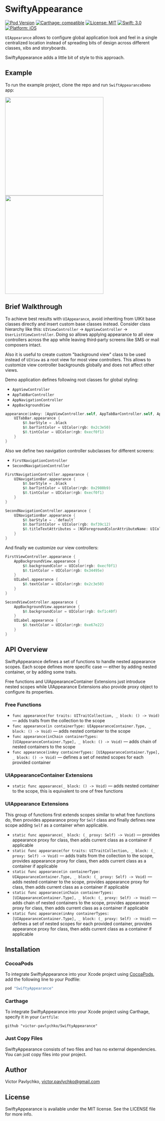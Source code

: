 # SwiftyAppearance

[![Pod Version](https://img.shields.io/cocoapods/v/SwiftyAppearance.svg?style=flat)](http://cocoapods.org/pods/SwiftyAppearance)
[![Carthage: compatible](https://img.shields.io/badge/Carthage-compatible-4BC51D.svg?style=flat)](https://github.com/Carthage/Carthage)
[![License: MIT](https://img.shields.io/badge/license-MIT-3b3b3b.svg?style=flat)](https://github.com/victor-pavlychko/SwiftyAppearance/blob/master/LICENSE)
[![Swift: 3.0](https://img.shields.io/badge/swift-3.0-orange.svg?style=flat)](https://github.com/victor-pavlychko/SwiftyAppearance)
[![Platform: iOS](https://img.shields.io/badge/platform-ios-lightgrey.svg?style=flat)](https://github.com/victor-pavlychko/SwiftyAppearance)

`UIAppearance` allows to configure global application look and feel in a single centralized location instead of
spreading bits of design across different classes, xibs and storyboards.

SwiftyAppearance adds a little bit of style to this approach.

## Example

To run the example project, clone the repo and run `SwiftAppearanceDemo` app:

<img src="https://raw.githubusercontent.com/victor-pavlychko/SwiftyAppearance/master/Screenshots/first.png" width="320px">
<img src="https://raw.githubusercontent.com/victor-pavlychko/SwiftyAppearance/master/Screenshots/second.png" width="320px">

## Brief Walkthrough

To achieve best results with `UIAppearance`, avoid inheriting from UIKit base classes directly and insert custom
base classes instead. Consider class hierarchy like this: `UIViewController` → `AppViewController` → `UserListViewController`.
Doing so allows applying appearance to all view controllers across the app while leaving third‐party screens
like SMS or mail composers intact.

Also it is useful to create custom "background view" class to be used instead of `UIView` as a root view for most
view controllers. This allows to customize view controller backgrounds globally and does not affect other views. 

Demo application defines following root classes for global styling:
* `AppViewController`
* `AppTabBarController`
* `AppNavigationController`
* `AppBackgroundView`

```swift
appearance(inAny: [AppViewController.self, AppTabBarController.self, AppNavigationController.self]) {
    UITabBar.appearance {
        $0.barStyle = .black
        $0.barTintColor = UIColor(rgb: 0x2c3e50)
        $0.tintColor = UIColor(rgb: 0xecf0f1)
    }
}
```

Also we define two navigation controller subclasses for different screens:
* `FirstNavigationController`
* `SecondNavigationController`

```swift
FirstNavigationController.appearance {
    UINavigationBar.appearance {
        $0.barStyle = .black
        $0.barTintColor = UIColor(rgb: 0x2980b9)
        $0.tintColor = UIColor(rgb: 0xecf0f1)
    }
}
```

```swift
SecondNavigationController.appearance {
    UINavigationBar.appearance {
        $0.barStyle = .`default`
        $0.barTintColor = UIColor(rgb: 0xf39c12)
        $0.titleTextAttributes = [NSForegroundColorAttributeName: UIColor(rgb: 0xc0392b)]
    }
}
```

And finally we customize our view controllers:

```swift
FirstViewController.appearance {
    AppBackgroundView.appearance {
        $0.backgroundColor = UIColor(rgb: 0xecf0f1)
        $0.tintColor = UIColor(rgb: 0x34495e)
    }
    UILabel.appearance {
        $0.textColor = UIColor(rgb: 0x2c3e50)
    }
}
```

```swift
SecondViewController.appearance {
    AppBackgroundView.appearance {
        $0.backgroundColor = UIColor(rgb: 0xf1c40f)
    }
    UILabel.appearance {
        $0.textColor = UIColor(rgb: 0xe67e22)
    }
}
```

## API Overview

SwiftyAppearance defines a set of functions to handle nested appearance scopes. Each scope defines more specific
case — either by adding nested container, or by adding some traits.

Free functions and UIAppearanceContainer Extensions just introduce nested scopes while UIAppearance Extensions also
provide proxy object to configure its properties.

### Free Functions

* `func appearance(for traits: UITraitCollection, _ block: () -> Void)` — adds traits from the collection to the scope
* `func appearance(in containerType: UIAppearanceContainer.Type, _ block: () -> Void)` — adds nested container to the scope
* `func appearance(inChain containerTypes: [UIAppearanceContainer.Type], _ block: () -> Void)` — adds chain of nested containers to the scope
* `func appearance(inAny containerTypes: [UIAppearanceContainer.Type], _ block: () -> Void)` — defines a set of nested scopes for each provided container

### UIAppearanceContainer Extensions

* `static func appearance(_ block: () -> Void)` — adds nested container to the scope, this is equivalent to one of free functions

### UIAppearance Extensions

This group of functions first extends scopes similar to what free functions do, then provides appearance proxy for `Self` class and finally defines
new scope adding `Self` as a container when applicable.

* `static func appearance(_ block: (_ proxy: Self) -> Void)` — provides appearance proxy for class, then adds current class as a container 
    if applicable
* `static func appearance(for traits: UITraitCollection, _ block: (_ proxy: Self) -> Void)` — adds traits from the collection to the scope,
    provides appearance proxy for class, then adds current class as a container if applicable
* `static func appearance(in containerType: UIAppearanceContainer.Type, _ block: (_ proxy: Self) -> Void)` — adds nested container to the scope,
    provides appearance proxy for class, then adds current class as a container if applicable
* `static func appearance(inChain containerTypes: [UIAppearanceContainer.Type], _ block: (_ proxy: Self) -> Void)` — adds chain of nested
    containers to the scope, provides appearance proxy for class, then adds current class as a container if applicable
* `static func appearance(inAny containerTypes: [UIAppearanceContainer.Type], _ block: (_ proxy: Self) -> Void)` — defines a set of nested scopes
    for each provided container, provides appearance proxy for class, then adds current class as a container if applicable

## Installation 

### CocoaPods

To integrate SwiftyAppearance into your Xcode project using [CocoaPods](http://cocoapods.org), add the following line to your Podfile:

```ruby
pod "SwiftyAppearance"
```

### Carthage

To integrate SwiftyAppearance into your Xcode project using Carthage, specify it in your `Cartfile`:

```ogdl
github "victor-pavlychko/SwiftyAppearance"
```

### Just Copy Files

SwiftyAppearance consists of two files and has no external dependencies.
You can just copy files into your project.

## Author

Victor Pavlychko, victor.pavlychko@gmail.com

## License

SwiftyAppearance is available under the MIT license. See the LICENSE file for more info.
